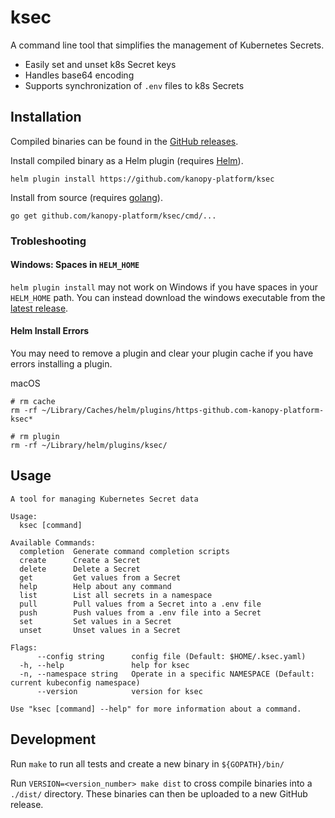 # ksec

A command line tool that simplifies the management of Kubernetes Secrets.
- Easily set and unset k8s Secret keys
- Handles base64 encoding
- Supports synchronization of `.env` files to k8s Secrets

## Installation

Compiled binaries can be found in the [GitHub releases](https://github.com/kanopy-platform/ksec/releases).

Install compiled binary as a Helm plugin (requires [Helm](https://docs.helm.sh/using_helm/#installing-helm)).

    helm plugin install https://github.com/kanopy-platform/ksec

Install from source (requires [golang](https://golang.org/doc/install#install)).

    go get github.com/kanopy-platform/ksec/cmd/...

### Trobleshooting

#### Windows: Spaces in `HELM_HOME`

`helm plugin install` may not work on Windows if you have spaces in your `HELM_HOME` path. You can instead download the windows executable from the [latest release](https://github.com/kanopy-platform/ksec/releases/latest).

#### Helm Install Errors

You may need to remove a plugin and clear your plugin cache if you have errors installing a plugin.

macOS
```
# rm cache
rm -rf ~/Library/Caches/helm/plugins/https-github.com-kanopy-platform-ksec*

# rm plugin
rm -rf ~/Library/helm/plugins/ksec/
```

## Usage
```
A tool for managing Kubernetes Secret data

Usage:
  ksec [command]

Available Commands:
  completion  Generate command completion scripts
  create      Create a Secret
  delete      Delete a Secret
  get         Get values from a Secret
  help        Help about any command
  list        List all secrets in a namespace
  pull        Pull values from a Secret into a .env file
  push        Push values from a .env file into a Secret
  set         Set values in a Secret
  unset       Unset values in a Secret

Flags:
      --config string      config file (Default: $HOME/.ksec.yaml)
  -h, --help               help for ksec
  -n, --namespace string   Operate in a specific NAMESPACE (Default: current kubeconfig namespace)
      --version            version for ksec

Use "ksec [command] --help" for more information about a command.
```

## Development

Run `make` to run all tests and create a new binary in `${GOPATH}/bin/`

Run `VERSION=<version_number> make dist` to cross compile binaries into a `./dist/` directory. These binaries can then be uploaded to a new GitHub release.
